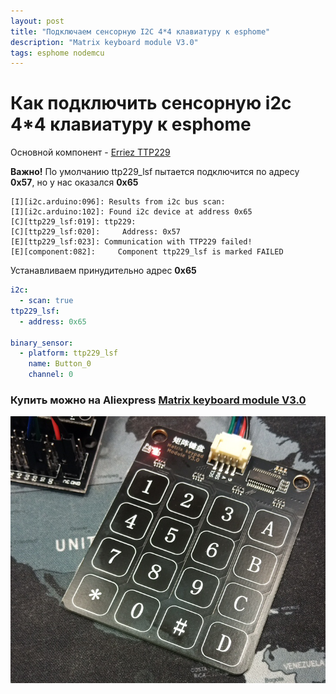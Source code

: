 ```yaml
---
layout: post
title: "Подключаем сенсорную I2C 4*4 клавиатуру к esphome"
description: "Matrix keyboard module V3.0"
tags: esphome nodemcu
---
```


# Как подключить сенсорную i2c 4*4 клавиатуру к esphome

Основной компонент - [Erriez TTP229](https://esphome.io/components/binary_sensor/ttp229.html)

**Важно!** По умолчанию ttp229_lsf пытается подключится по адресу **0x57**, но у нас оказался **0x65**
```log
[I][i2c.arduino:096]: Results from i2c bus scan:
[I][i2c.arduino:102]: Found i2c device at address 0x65
[C][ttp229_lsf:019]: ttp229: 
[C][ttp229_lsf:020]:     Address: 0x57 
[E][ttp229_lsf:023]: Communication with TTP229 failed! 
[E][component:082]:     Component ttp229_lsf is marked FAILED
```
Устанавливаем принудительно адрес **0x65**
```yaml
i2c:
  - scan: true
ttp229_lsf:
  - address: 0x65

binary_sensor:
  - platform: ttp229_lsf
    name: Button_0
    channel: 0
```
### Купить можно на Aliexpress [Matrix keyboard module V3.0](https://aliexpress.ru/item/1005003658190273.html?spm=a2g2w.chat.0.0.277e4aa6mYCxM2&sku_id=12000026683379344)
![Matrix keyboard module V3.0](/assets/blog/nodemcu/ttp229_lsf_4_4.png)